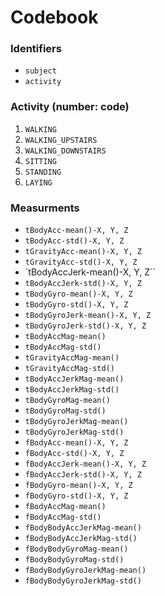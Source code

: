 # Codebook

### Identifiers
- `subject`
- `activity`

### Activity (number: code)
1. `WALKING`
2. `WALKING_UPSTAIRS`
3. `WALKING_DOWNSTAIRS`
4. `SITTING`
5. `STANDING`
6. `LAYING`

### Measurments
- `tBodyAcc-mean()-X, Y, Z`
- `tBodyAcc-std()-X, Y, Z`
- `tGravityAcc-mean()-X, Y, Z`
- `tGravityAcc-std()-X, Y, Z`
- `tBodyAccJerk-mean()-X, Y, Z``
- `tBodyAccJerk-std()-X, Y, Z`
- `tBodyGyro-mean()-X, Y, Z`
- `tBodyGyro-std()-X, Y, Z`
- `tBodyGyroJerk-mean()-X, Y, Z`
- `tBodyGyroJerk-std()-X, Y, Z`
- `tBodyAccMag-mean()`
- `tBodyAccMag-std()`
- `tGravityAccMag-mean()`
- `tGravityAccMag-std()`
- `tBodyAccJerkMag-mean()`
- `tBodyAccJerkMag-std()`
- `tBodyGyroMag-mean()`
- `tBodyGyroMag-std()`
- `tBodyGyroJerkMag-mean()`
- `tBodyGyroJerkMag-std()`
- `fBodyAcc-mean()-X, Y, Z`
- `fBodyAcc-std()-X, Y, Z`
- `fBodyAccJerk-mean()-X, Y, Z`
- `fBodyAccJerk-std()-X, Y, Z`
- `fBodyGyro-mean()-X, Y, Z`
- `fBodyGyro-std()-X, Y, Z`
- `fBodyAccMag-mean()`
- `fBodyAccMag-std()`
- `fBodyBodyAccJerkMag-mean()`
- `fBodyBodyAccJerkMag-std()`
- `fBodyBodyGyroMag-mean()`
- `fBodyBodyGyroMag-std()`
- `fBodyBodyGyroJerkMag-mean()`
- `fBodyBodyGyroJerkMag-std()`
